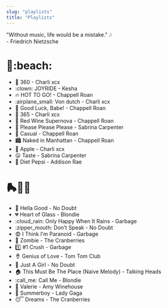 ```yaml
---
slug: "playlists"
title: "Playlists"
---
```


"Without music, life would be a mistake." :notes:
<br>- Friedrich Nietzsche

# :shaved_ice::beach:

- :repeat: 360 - Charli xcx
- :clown: JOYRIDE - Kesha
- :fire: HOT TO GO! - Chappell Roan
- :airplane_small: Von dutch - Charli xcx
- :pig: Good Luck, Babe! - Chappell Roan
- :confetti_ball: 365 - Charli xcx
- :wine_glass: Red Wine Supernova - Chappell Roan
- :pray: Please Please Please - Sabrina Carpenter
- :blue_car: Casual - Chappell Roan
- :cityscape: Naked in Manhattan - Chappell Roan
- :green_apple: Apple - Charli xcx
- :stuck_out_tongue: Taste - Sabrina Carpenter
- :tropical_drink: Diet Pepsi - Addison Rae

# 🛼:woman_singer:

- :ocean: Hella Good - No Doubt
- :broken_heart: Heart of Glass - Blondie
- :cloud_rain: Only Happy When It Rains - Garbage
- :zipper_mouth: Don't Speak - No Doubt
- :fearful: I Think I'm Paranoid - Garbage
- :zombie: Zombie - The Cranberries
- :one: #1 Crush - Garbage
- 🪘 Genius of Love - Tom Tom Club
- :woman: Just A Girl - No Doubt
- :house: This Must Be The Place (Naive Melody) - Talking Heads
- :call_me: Call Me - Blondie
- 🪮 Valerie - Amy Winehouse
- :bikini: Summerboy - Lady Gaga
- :sleeping: Dreams - The Cranberries
